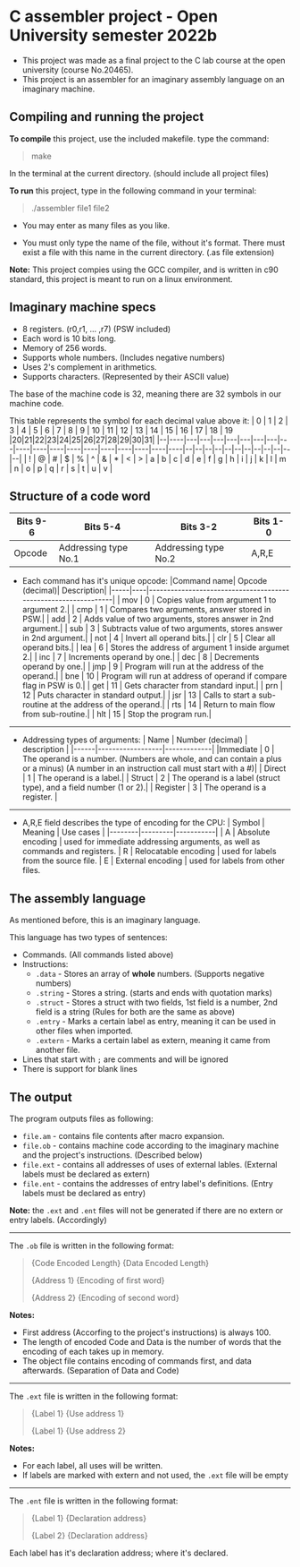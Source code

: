 # C assembler project - Open University semester 2022b 

* This project was made as a final project to the C lab course at the open university (course No.20465).
* This project is an assembler for an imaginary assembly language on an imaginary machine.

## Compiling and running the project
 
 **To compile** this project, use the included makefile. type the command:
 > make
 
 In the terminal at the current directory. (should include all project files)
 
 **To run** this project, type in the following command in your terminal:
 > ./assembler file1 file2
 
* You may enter as many files as you like.
 
* You must only type the name of the file, without it's format.
There must exist a file with this name in the current directory. (.as file extension)

**Note:** This project compies using the GCC compiler, and is written in c90 standard, this project is meant to run on a linux environment.

## Imaginary machine specs

 * 8 registers. (r0,r1, ... ,r7) (PSW included)
 * Each word is 10 bits long.
 * Memory of 256 words.
 * Supports whole numbers. (Includes negative numbers)
 * Uses 2's complement in arithmetics.
 * Supports characters. (Represented by their ASCII value)
 
 The base of the machine code is 32, meaning there are 32 symbols in our machine code.
 
 This table represents the symbol for each decimal value above it:
 | 0 | 1 | 2 | 3 | 4 | 5 | 6 | 7 | 8 | 9 | 10 | 11 | 12 | 13 | 14 | 15 | 16 | 17 | 18 | 19 |20|21|22|23|24|25|26|27|28|29|30|31|
 |--|----|---|---|---|---|---|---|---|---|----|----|----|----|----|----|----|----|----|----|--|--|--|--|--|--|--|--|--|--|--|--|
 | ! | @ | # | $ | % | ^ | & | * | < | > | a | b | c | d | e | f | g | h | i | j | k | l | m | n | o | p | q | r | s | t | u | v |
 
 ## Structure of a code word
 
 |Bits 9-6 | Bits 5-4 | Bits 3-2 | Bits 1-0|
 |-------|----------------------|----------------------|------|
 |Opcode | Addressing type No.1 | Addressing type No.2 | A,R,E|
 
 * Each command has it's unique opcode:
    |Command name| Opcode (decimal)| Description|
    |-----|----|----------------------------------------------------------------|
    | mov | 0 |  Copies value from argument 1 to argument 2.|
    | cmp | 1 |  Compares two arguments, answer stored in PSW.|
    | add | 2 |  Adds value of two arguments, stores answer in 2nd argument.|
    | sub | 3 |  Subtracts value of two arguments, stores answer in 2nd argument.|
    | not | 4 |  Invert all operand bits.|
    | clr | 5 |  Clear all operand bits.|
    | lea | 6 |  Stores the address of argument 1 inside argumet 2.|
    | inc | 7 |  Increments operand by one.|
    | dec | 8 |  Decrements operand by one.|
    | jmp | 9 |  Program will run at the address of the operand.|
    | bne | 10 | Program will run at address of operand if compare flag in PSW is 0.|
    | get | 11 | Gets character from standard input.|
    | prn | 12 | Puts character in standard output.|
    | jsr | 13 | Calls to start a sub-routine at the address of the operand.|
    | rts | 14 | Return to main flow from sub-routine.|
    | hlt | 15 | Stop the program run.|
 --------------------------
 * Addressing types of arguments:
    | Name | Number (decimal) | description |
    |------|------------------|-------------|
    |Immediate | 0 | The operand is a number. (Numbers are whole, and can contain a plus or a minus) (A number in an instruction call must start with a #)|
    | Direct | 1 | The operand is a label.|
    | Struct | 2 | The operand is a label (struct type), and a field number (1 or 2).|
    | Register | 3 | The operand is a register. |
    
 -------------------------
 * A,R,E field describes the type of encoding for the CPU:
    | Symbol | Meaning | Use cases |
    |--------|---------|-----------|
    | A | Absolute encoding | used for immediate addressing arguments, as well as commands and registers.
    | R | Relocatable encoding | used for labels from the source file.
    | E | External encoding | used for labels from other files.
    
 ## The assembly language
 
 As mentioned before, this is an imaginary language.
 
 This language has two types of sentences:
 
  * Commands. (All commands listed above)
  * Instructions:
      * `.data` - Stores an array of **whole** numbers. (Supports negative numbers)
      * `.string` - Stores a string. (starts and ends with quotation marks)
      * `.struct` - Stores a struct with two fields, 1st field is a number, 2nd field is a string (Rules for both are the same as above)
      * `.entry` - Marks a certain label as entry, meaning it can be used in other files when imported.
      * `.extern` - Marks a certain label as extern, meaning it came from another file.
  * Lines that start with `;` are comments and will be ignored
  * There is support for blank lines

## The output


The program outputs files as following:

* `file.am` - contains file contents after macro expansion.
* `file.ob` - contains machine code according to the imaginary machine and the project's instructions. (Described below)
* `file.ext` - contains all addresses of uses of external lables. (External labels must be declared as extern)
* `file.ent` - contains the addresses of entry label's definitions. (Entry labels must be declared as entry)

**Note:** the `.ext` and `.ent` files will not be generated if there are no extern or entry labels. (Accordingly)

-------------------------------

The `.ob` file is written in the following format:

> {Code Encoded Length} {Data Encoded Length}
> 
> {Address 1} {Encoding of first word}
> 
> {Address 2} {Encoding of second word}

**Notes:** 
 * First address (Accorfing to the project's instructions) is always 100.
 * The length of encoded Code and Data is the number of words that the encoding of each takes up in memory.
 * The object file contains encoding of commands first, and data afterwards. (Separation of Data and Code)

-------------------------------

The `.ext` file is written in the following format:

> {Label 1} {Use address 1}
>
> {Label 1} {Use address 2}

**Notes:**
 * For each label, all uses will be written.
 * If labels are marked with extern and not used, the `.ext` file will be empty

-------------------------------

The `.ent` file is written in the following format:

> {Label 1} {Declaration address}
> 
> {Label 2} {Declaration address}

Each label has it's declaration address; where it's declared.
